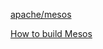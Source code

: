 
[apache/mesos](https://github.com/apache/mesos/blob/master/docs/windows.md)


[How to build Mesos](http://mesos.apache.org/documentation/latest/building/)
